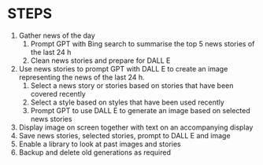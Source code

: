 # STEPS
1. Gather news of the day
	1. Prompt GPT with Bing search to summarise the top 5 news stories of the last 24 h
	2. Clean news stories and prepare for DALL E
2. Use news stories to prompt GPT with DALL E to create an image representing the news of the last 24 h.
	1. Select a news story or stories based on stories that have been covered recently
	2. Select a style based on styles that have been used recently
	3. Prompt GPT to use DALL E to generate an image based on selected news stories
3. Display image on screen together with text on an accompanying display
4. Save news stories, selected stories, prompt to DALL E and image
5. Enable a library to look at past images and stories
6. Backup and delete old generations as required